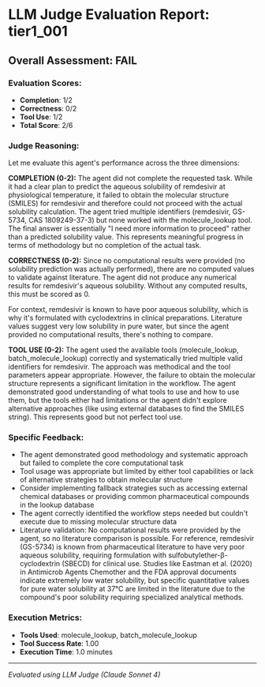 # LLM Judge Evaluation Report: tier1_001

## Overall Assessment: FAIL

### Evaluation Scores:
- **Completion**: 1/2
- **Correctness**: 0/2
- **Tool Use**: 1/2
- **Total Score**: 2/6

### Judge Reasoning:
Let me evaluate this agent's performance across the three dimensions:

**COMPLETION (0-2):**
The agent did not complete the requested task. While it had a clear plan to predict the aqueous solubility of remdesivir at physiological temperature, it failed to obtain the molecular structure (SMILES) for remdesivir and therefore could not proceed with the actual solubility calculation. The agent tried multiple identifiers (remdesivir, GS-5734, CAS 1809249-37-3) but none worked with the molecule_lookup tool. The final answer is essentially "I need more information to proceed" rather than a predicted solubility value. This represents meaningful progress in terms of methodology but no completion of the actual task.

**CORRECTNESS (0-2):**
Since no computational results were provided (no solubility prediction was actually performed), there are no computed values to validate against literature. The agent did not produce any numerical results for remdesivir's aqueous solubility. Without any computed results, this must be scored as 0.

For context, remdesivir is known to have poor aqueous solubility, which is why it's formulated with cyclodextrins in clinical preparations. Literature values suggest very low solubility in pure water, but since the agent provided no computational results, there's nothing to compare.

**TOOL USE (0-2):**
The agent used the available tools (molecule_lookup, batch_molecule_lookup) correctly and systematically tried multiple valid identifiers for remdesivir. The approach was methodical and the tool parameters appear appropriate. However, the failure to obtain the molecular structure represents a significant limitation in the workflow. The agent demonstrated good understanding of what tools to use and how to use them, but the tools either had limitations or the agent didn't explore alternative approaches (like using external databases to find the SMILES string). This represents good but not perfect tool use.

### Specific Feedback:
- The agent demonstrated good methodology and systematic approach but failed to complete the core computational task
- Tool usage was appropriate but limited by either tool capabilities or lack of alternative strategies to obtain molecular structure
- Consider implementing fallback strategies such as accessing external chemical databases or providing common pharmaceutical compounds in the lookup database
- The agent correctly identified the workflow steps needed but couldn't execute due to missing molecular structure data
- Literature validation: No computational results were provided by the agent, so no literature comparison is possible. For reference, remdesivir (GS-5734) is known from pharmaceutical literature to have very poor aqueous solubility, requiring formulation with sulfobutylether-β-cyclodextrin (SBECD) for clinical use. Studies like Eastman et al. (2020) in Antimicrob Agents Chemother and the FDA approval documents indicate extremely low water solubility, but specific quantitative values for pure water solubility at 37°C are limited in the literature due to the compound's poor solubility requiring specialized analytical methods.

### Execution Metrics:
- **Tools Used**: molecule_lookup, batch_molecule_lookup
- **Tool Success Rate**: 1.00
- **Execution Time**: 1.0 minutes

---
*Evaluated using LLM Judge (Claude Sonnet 4)*
